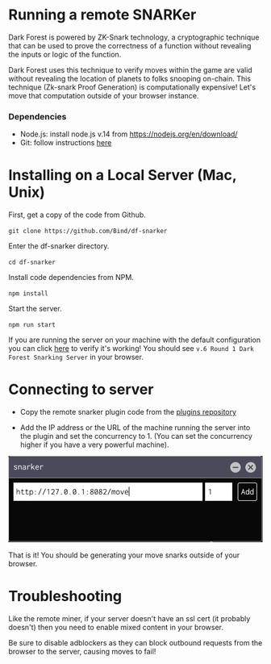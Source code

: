 # Running a remote SNARKer

Dark Forest is powered by ZK-Snark technology, a cryptographic technique that can be used to prove the correctness of a function without revealing the inputs or logic of the function.

Dark Forest uses this technique to verify moves within the game are valid without revealing the location of planets to folks snooping on-chain. This technique (Zk-snark Proof Generation) is computationally expensive!  Let's move that computation outside of your browser instance.


### Dependencies 
 - Node.js: install node.js v.14 from https://nodejs.org/en/download/
 - Git: follow instructions [here](https://git-scm.com/book/en/v2/Getting-Started-Installing-Git)

# Installing on a Local Server (Mac, Unix)


First, get a copy of the code from Github.

`git clone https://github.com/Bind/df-snarker`



Enter the df-snarker directory.

`cd df-snarker`



Install code dependencies from NPM.

`npm install` 



Start the server.

`npm run start`



If you are running the server on your machine with the default configuration you can click [here](http://localhost:8082) to verify it's working! You should see `v.6 Round 1 Dark Forest Snarking Server` in your browser.
  

# Connecting to server 

- Copy the remote snarker plugin code from the [plugins repository](https://github.com/darkforest-eth/plugins/blob/master/content/productivity/remote-snarker/plugin.js)

- Add the IP address or the URL of the machine running the server into the plugin and set the concurrency to 1. (You can set the concurrency higher if you have a very powerful machine).

![](../.gitbook/assets/snarker-plugin.png)

That is it! You should be generating your move snarks outside of your browser.

# Troubleshooting

Like the remote miner, if your server doesn't have an ssl cert (it probably doesn't) then you need to enable mixed content in your browser.


Be sure to disable adblockers as they can block outbound requests from the browser to the server, causing moves to fail!
